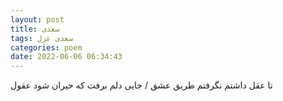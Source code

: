 ```yaml
---
layout: post
title: سعدی
tags: سعدی غزل
categories: poem
date: 2022-06-06 06:34:43
---
```


تا عقل داشتم نگرفتم طریق عشق / جایی دلم برفت که حیران شود عقول

